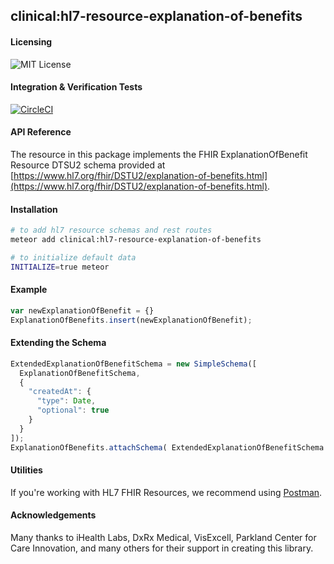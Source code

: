 ## clinical:hl7-resource-explanation-of-benefits


#### Licensing  
![MIT License](https://img.shields.io/badge/license-MIT-blue.svg)


#### Integration & Verification Tests  
[![CircleCI](https://circleci.com/gh/clinical-meteor/hl7-resource-explanation-of-benefits/tree/master.svg?style=svg)](https://circleci.com/gh/clinical-meteor/hl7-resource-explanation-of-benefits/tree/master)


#### API Reference  
The resource in this package implements the FHIR ExplanationOfBenefit Resource DTSU2 schema provided at  [https://www.hl7.org/fhir/DSTU2/explanation-of-benefits.html](https://www.hl7.org/fhir/DSTU2/explanation-of-benefits.html).  


#### Installation  

````bash
# to add hl7 resource schemas and rest routes
meteor add clinical:hl7-resource-explanation-of-benefits

# to initialize default data
INITIALIZE=true meteor
````


#### Example   

```js
var newExplanationOfBenefit = {}
ExplanationOfBenefits.insert(newExplanationOfBenefit);
```

#### Extending the Schema

```js
ExtendedExplanationOfBenefitSchema = new SimpleSchema([
  ExplanationOfBenefitSchema,
  {
    "createdAt": {
      "type": Date,
      "optional": true
    }
  }
]);
ExplanationOfBenefits.attachSchema( ExtendedExplanationOfBenefitSchema );
```


#### Utilities  

If you're working with HL7 FHIR Resources, we recommend using [Postman](https://chrome.google.com/webstore/detail/postman/fhbjgbiflinjbdggehcddcbncdddomop?hl=en).



#### Acknowledgements     

Many thanks to iHealth Labs, DxRx Medical, VisExcell, Parkland Center for Care Innovation, and many others for their support in creating this library.    